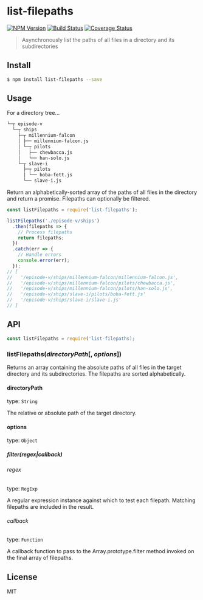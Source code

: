 # list-filepaths

[![NPM Version][npm-image]][npm-url]
[![Build Status][circleci-image]][circleci-url]
[![Coverage Status][coveralls-image]][coveralls-url]

> Asynchronously list the paths of all files in a directory and its subdirectories

## Install
```bash
$ npm install list-filepaths --save
```

## Usage

For a directory tree...
```bash
└─┬ episode-v
  └─┬ ships
    ├─┬ millennium-falcon
    │ ├── millennium-falcon.js
    │ └─┬ pilots
    │   ├── chewbacca.js
    │   └── han-solo.js
    └─┬ slave-i
      ├─┬ pilots
      │ └── boba-fett.js
      └── slave-i.js
```

Return an alphabetically-sorted array of the paths of all files in the directory and return a promise. Filepaths can optionally be filtered.
```javascript
const listFilepaths = require('list-filepaths');

listFilepaths('./episode-v/ships')
  .then(filepaths => {
    // Process filepaths
    return filepaths;
  })
  .catch(err => {
    // Handle errors
    console.error(err);
  });
// [
//   '/episode-v/ships/millennium-falcon/millennium-falcon.js',
//   '/episode-v/ships/millennium-falcon/pilots/chewbacca.js',
//   '/episode-v/ships/millennium-falcon/pilots/han-solo.js',
//   '/episode-v/ships/slave-i/pilots/boba-fett.js'
//   '/episode-v/ships/slave-i/slave-i.js'
// ]
```

## API
```javascript
const listFilepaths = require('list-filepaths);
```

### listFilepaths(_directoryPath_[, _options_])

Returns an array containing the absolute paths of all files in the target directory and its subdirectories. The filepaths are sorted alphabetically.

#### directoryPath

type: `String`

The relative or absolute path of the target directory.

#### options

type: `Object`

##### filter(_regex_|_callback_)

###### regex

type: `RegExp`

A regular expression instance against which to test each filepath. Matching filepaths are included in the result.

###### callback

type: `Function`

A callback function to pass to the Array.prototype.filter method invoked on the final array of filepaths.

## License

MIT

[npm-image]: https://img.shields.io/npm/v/list-filepaths.svg?style=flat-square
[npm-url]: https://www.npmjs.com/package/list-filepaths
[circleci-image]: https://img.shields.io/circleci/project/bcmarinacci/list-filepaths/master.svg?style=flat-square
[circleci-url]: https://circleci.com/gh/bcmarinacci/list-filepaths/tree/master
[coveralls-image]: https://img.shields.io/coveralls/bcmarinacci/list-filepaths/master.svg?style=flat-square
[coveralls-url]: https://coveralls.io/github/bcmarinacci/list-filepaths?branch=master
